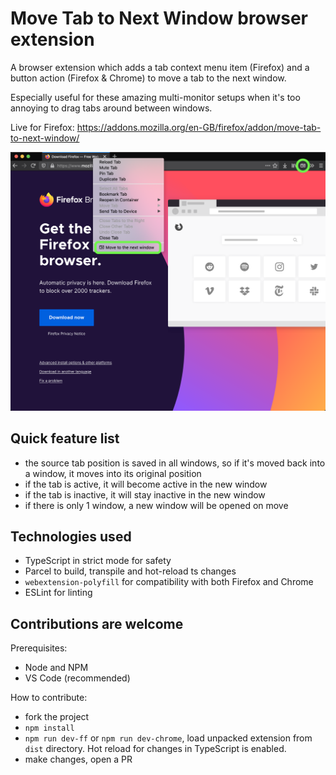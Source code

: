 # Move Tab to Next Window browser extension

A browser extension which adds a tab context menu item (Firefox) and a button action (Firefox & Chrome) to move a tab to the next window.

Especially useful for these amazing multi-monitor setups when it's too annoying to drag tabs around between windows.

Live for Firefox: https://addons.mozilla.org/en-GB/firefox/addon/move-tab-to-next-window/

![Screenshot](screenshot.png)

## Quick feature list

- the source tab position is saved in all windows, so if it's moved back into a window, it moves into its original position
- if the tab is active, it will become active in the new window
- if the tab is inactive, it will stay inactive in the new window
- if there is only 1 window, a new window will be opened on move

## Technologies used

- TypeScript in strict mode for safety
- Parcel to build, transpile and hot-reload ts changes
- `webextension-polyfill` for compatibility with both Firefox and Chrome
- ESLint for linting

## Contributions are welcome

Prerequisites:

- Node and NPM
- VS Code (recommended)

How to contribute:

- fork the project
- `npm install`
- `npm run dev-ff` or `npm run dev-chrome`, load unpacked extension from `dist` directory. Hot reload for changes in TypeScript is enabled.
- make changes, open a PR
